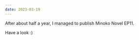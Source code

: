 ```yaml
---
date: 2023-03-19
---
```


After about half a year, I managed to publish Minoko Novel EP11.

Have a look :)

<readonlylink href="https://shadowrz-minoko-novel.netlify.app/book.json" />